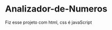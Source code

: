 # Analizador-de-Numeros
 Fiz esse projeto com html, css é javaScript

<a href="https://kaesssantos.github.io/Analizador-de-Numeros/">